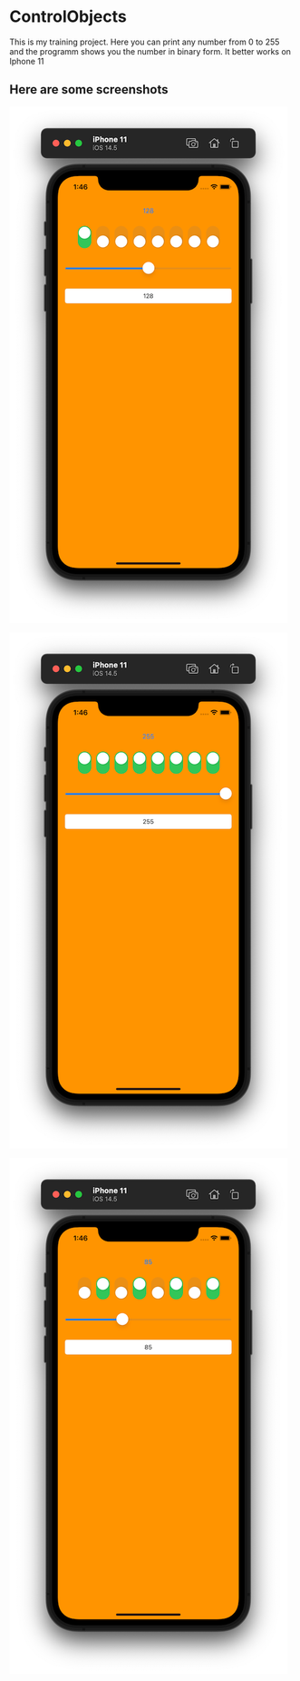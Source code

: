 # ControlObjects
This is my training project. Here you can print any number from 0 to 255 and the programm shows you the number in binary form. It better works on Iphone 11

## Here are some screenshots
![Screenshot #1](https://github.com/matildaz/ControlObjects/blob/main/Screenshots/ScreenView1@2.png)

![Screenshot #2](https://github.com/matildaz/ControlObjects/blob/main/Screenshots/ScreenView2@2.png)

![Screenshot #3](https://github.com/matildaz/ControlObjects/blob/main/Screenshots/ScreenView3@2.png)
